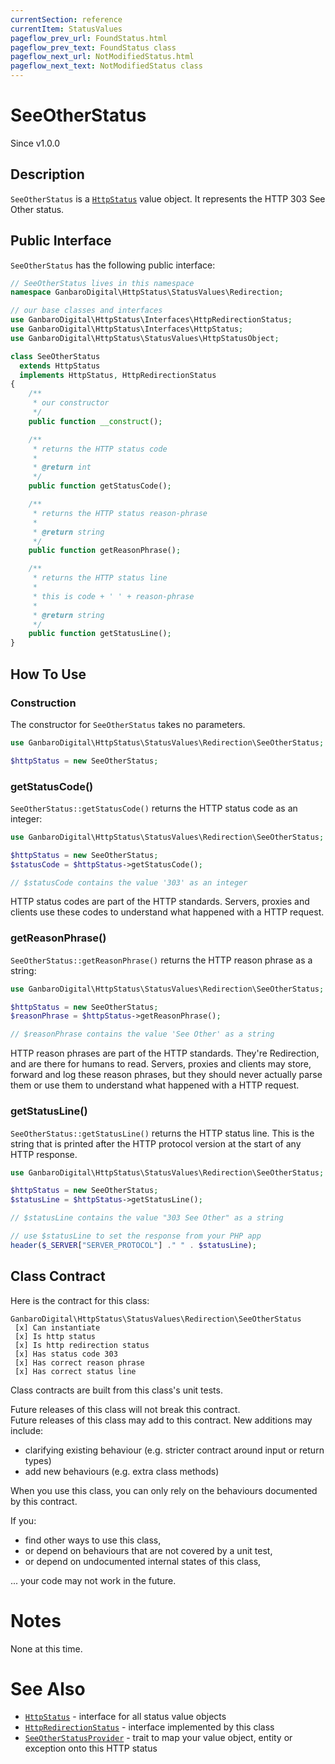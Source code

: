 ```yaml
---
currentSection: reference
currentItem: StatusValues
pageflow_prev_url: FoundStatus.html
pageflow_prev_text: FoundStatus class
pageflow_next_url: NotModifiedStatus.html
pageflow_next_text: NotModifiedStatus class
---
```


# SeeOtherStatus

<div class="callout info">
Since v1.0.0
</div>

## Description

`SeeOtherStatus` is a [`HttpStatus`](../Interfaces/HttpStatus.html) value object. It represents the HTTP 303 See Other status.

## Public Interface

`SeeOtherStatus` has the following public interface:

```php
// SeeOtherStatus lives in this namespace
namespace GanbaroDigital\HttpStatus\StatusValues\Redirection;

// our base classes and interfaces
use GanbaroDigital\HttpStatus\Interfaces\HttpRedirectionStatus;
use GanbaroDigital\HttpStatus\Interfaces\HttpStatus;
use GanbaroDigital\HttpStatus\StatusValues\HttpStatusObject;

class SeeOtherStatus
  extends HttpStatus
  implements HttpStatus, HttpRedirectionStatus
{
    /**
     * our constructor
     */
    public function __construct();

    /**
     * returns the HTTP status code
     *
     * @return int
     */
    public function getStatusCode();

    /**
     * returns the HTTP status reason-phrase
     *
     * @return string
     */
    public function getReasonPhrase();

    /**
     * returns the HTTP status line
     *
     * this is code + ' ' + reason-phrase
     *
     * @return string
     */
    public function getStatusLine();
}
```

## How To Use

### Construction

The constructor for `SeeOtherStatus` takes no parameters.

```php
use GanbaroDigital\HttpStatus\StatusValues\Redirection\SeeOtherStatus;

$httpStatus = new SeeOtherStatus;
```

### getStatusCode()

`SeeOtherStatus::getStatusCode()` returns the HTTP status code as an integer:

```php
use GanbaroDigital\HttpStatus\StatusValues\Redirection\SeeOtherStatus;

$httpStatus = new SeeOtherStatus;
$statusCode = $httpStatus->getStatusCode();

// $statusCode contains the value '303' as an integer
```

HTTP status codes are part of the HTTP standards. Servers, proxies and clients use these codes to understand what happened with a HTTP request.

### getReasonPhrase()

`SeeOtherStatus::getReasonPhrase()` returns the HTTP reason phrase as a string:

```php
use GanbaroDigital\HttpStatus\StatusValues\Redirection\SeeOtherStatus;

$httpStatus = new SeeOtherStatus;
$reasonPhrase = $httpStatus->getReasonPhrase();

// $reasonPhrase contains the value 'See Other' as a string
```

HTTP reason phrases are part of the HTTP standards. They're Redirection, and are there for humans to read. Servers, proxies and clients may store, forward and log these reason phrases, but they should never actually parse them or use them to understand what happened with a HTTP request.

### getStatusLine()

`SeeOtherStatus::getStatusLine()` returns the HTTP status line. This is the string that is printed after the HTTP protocol version at the start of any HTTP response.

```php
use GanbaroDigital\HttpStatus\StatusValues\Redirection\SeeOtherStatus;

$httpStatus = new SeeOtherStatus;
$statusLine = $httpStatus->getStatusLine();

// $statusLine contains the value "303 See Other" as a string

// use $statusLine to set the response from your PHP app
header($_SERVER["SERVER_PROTOCOL"] ." " . $statusLine);
```

## Class Contract

Here is the contract for this class:

    GanbaroDigital\HttpStatus\StatusValues\Redirection\SeeOtherStatus
     [x] Can instantiate
     [x] Is http status
     [x] Is http redirection status
     [x] Has status code 303
     [x] Has correct reason phrase
     [x] Has correct status line

Class contracts are built from this class's unit tests.

<div class="callout success">
Future releases of this class will not break this contract.
</div>

<div class="callout info" markdown="1">
Future releases of this class may add to this contract. New additions may include:

* clarifying existing behaviour (e.g. stricter contract around input or return types)
* add new behaviours (e.g. extra class methods)
</div>

<div class="callout warning" markdown="1">
When you use this class, you can only rely on the behaviours documented by this contract.

If you:

* find other ways to use this class,
* or depend on behaviours that are not covered by a unit test,
* or depend on undocumented internal states of this class,

... your code may not work in the future.
</div>

# Notes

None at this time.

# See Also

* [`HttpStatus`](../Interfaces/HttpStatus.html) - interface for all status value objects
* [`HttpRedirectionStatus`](../Interfaces/HttpRedirectionStatus.html) - interface implemented by this class
* [`SeeOtherStatusProvider`](../StatusProviders/SeeOtherStatusProvider.html) - trait to map your value object, entity or exception onto this HTTP status
